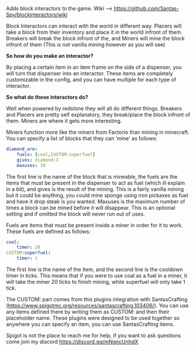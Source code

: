 Adds block interactors to the game. Wiki --> https://github.com/Santas-Spy/blockinteractors/wiki

Block Interactors can interact with the world in different way. Placers will take a block from their inventory and place it in the world infront of them. Breakers will break the block infront of the, and Miners will mine the block infront of them (This is not vanilla mining however as you will see)

**So how do you make an interactor?**

By placing a certain item in an item frame on the side of a dispenser, you will turn that dispenser into an interactor. These items are completely customizable in the config, and you can have multiple for each type of interactor.

**So what do these interactors do?**

Well when powered by redstone they will all do different things. Breakers and Placers are pretty self explanatory, they break/place the block infront of them. Miners are where it gets more interesting.

Miners function more like the miners from Factorio than mining in minecraft. You can specify a list of blocks that they can 'mine' as follows:
```yaml
diamond_ore:
    fuels: [coal,CUSTOM:superfuel]
    gives: diamond:1
    maxuses: 10
```
The first line is the name of the block that is mineable, the fuels are the items that must be present in the dispenser to act as fuel (which ill explain in a bit), and gives is the result of the mining. This is a fairly vanilla mining but it could be anything, you could mine sponge using iron pickaxes as fuel and have it drop steak is you wanted. Maxuses is the maximum number of times a block can be mined before it will disappear. This is an optional setting and if omitted the block will never run out of uses.

Fuels are items that must be present inside a miner in order for it to work. These fuels are defined as follows:
```yaml
coal:
    timer: 20
CUSTOM:superfuel:
    timer: 1
```
The first line is the name of the item, and the second line is the cooldown timer in ticks. This means that if you were to use coal as a fuel in a miner, it will take the miner 20 ticks to finish mining, while superfuel will only take 1 tick.

The CUSTOM: part comes from this plugins integration with SantasCrafting (https://www.spigotmc.org/resources/santascrafting.103406/). You can use any items defined there by writing them as CUSTOM: and then their placeholder name. These plugins were designed to be used together so anywhere you can specify an item, you can use SantasCrafting items.

Spigot is not the place to reach me for help, if you want to ask questions come join my discord https://discord.gg/mNgncUnhdX

